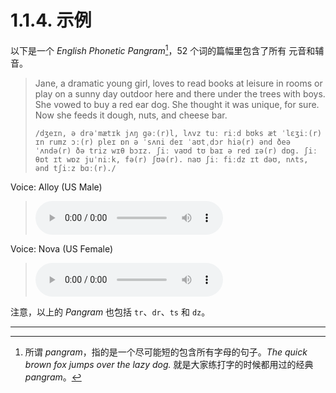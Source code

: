 # 1.1.4. 示例

以下是一个 *English Phonetic Pangram*[^1]，52 个词的篇幅里包含了所有 元音和辅音。

> Jane, a dramatic young girl, loves to read  books at leisure in rooms or play on a sunny day outdoor here and there under the trees with boys. She vowed to buy a red ear dog. She thought it was unique, for sure. Now she feeds it dough, nuts, and cheese bar.
>
> `/dʒeɪn, ə drəˈmætɪk jʌŋ gəː(r)l, lʌvz tuː riːd bʊks æt ˈlɛʒiː(r) ɪn rumz ɔː(r) pleɪ ɒn ə ˈsʌni deɪ ˈaʊtˌdɔr hiə(r) ənd ðeə ˈʌndə(r) ðə triz wɪθ bɔɪz. ʃiː vaʊd tʊ baɪ ə red ɪə(r) dɒg. ʃiː θɒt ɪt wɒz juˈniːk, fə(r) ʃʊə(r). naʊ ʃiː fiːdz ɪt dəʊ, nʌts, ənd tʃiːz bɑː(r)./`

Voice: Alloy (US Male)

> <audio controls><source src="/audios/phonetic-pangram-alloy.mp3" type="audio/mpeg">Your browser does not support the audio element.</source></audio>

Voice: Nova (US Female)

> <audio controls><source src="/audios/phonetic-pangram-nova.mp3" type="audio/mpeg">Your browser does not support the audio element.</source></audio>

注意，以上的 *Pangram* 也包括 `tr`、`dr`、`ts` 和 `dz`。



-----

[^1]: 所谓 *pangram*，指的是一个尽可能短的包含所有字母的句子。*The quick brown fox jumps over the lazy dog.* 就是大家练打字的时候都用过的经典 *pangram*。

